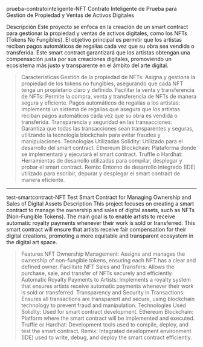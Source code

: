 prueba-contratointeligente-NFT
Contrato Inteligente de Prueba para Gestión de Propiedad y Ventas de Activos Digitales

Descripción
Este proyecto se enfoca en la creación de un smart contract para gestionar la propiedad y ventas de activos digitales, como los NFTs (Tokens No Fungibles). El objetivo principal es permitir que los artistas reciban pagos automáticos de regalías cada vez que su obra sea vendida o transferida. Este smart contract garantizará que los artistas obtengan una compensación justa por sus creaciones digitales, promoviendo un ecosistema más justo y transparente en el ámbito del arte digital.

> Características
Gestión de la propiedad de NFTs: Asigna y gestiona la propiedad de los tokens no fungibles, asegurando que cada NFT tenga un propietario claro y definido.
Facilitar la venta y transferencia de NFTs: Permite la compra, venta y transferencia de NFTs de manera segura y eficiente.
Pagos automáticos de regalías a los artistas: Implementa un sistema de regalías que asegura que los artistas reciban pagos automáticos cada vez que su obra es vendida o transferida.
Transparencia y seguridad en las transacciones: Garantiza que todas las transacciones sean transparentes y seguras, utilizando la tecnología blockchain para evitar fraudes y manipulaciones.
> Tecnologías Utilizadas
Solidity: Utilizado para el desarrollo del smart contract.
Ethereum Blockchain: Plataforma donde se implementará y ejecutará el smart contract.
Truffle o Hardhat: Herramientas de desarrollo utilizadas para compilar, desplegar y probar el smart contract.
Remix: Entorno de desarrollo integrado (IDE) utilizado para escribir, depurar y desplegar el smart contract de manera eficiente.
-------------------------------------------------------------------------------------------------------------------------------
test-smartcontract-NFT
Test Smart Contract for Managing Ownership and Sales of Digital Assets
Description
This project focuses on creating a smart contract to manage the ownership and sales of digital assets, such as NFTs (Non-Fungible Tokens). The main goal is to enable artists to receive automatic royalty payments whenever their work is sold or transferred. This smart contract will ensure that artists receive fair compensation for their digital creations, promoting a more equitable and transparent ecosystem in the digital art space.

> Features
NFT Ownership Management: Assigns and manages the ownership of non-fungible tokens, ensuring each NFT has a clear and defined owner.
Facilitate NFT Sales and Transfers: Allows the purchase, sale, and transfer of NFTs securely and efficiently.
Automatic Royalty Payments to Artists: Implements a royalty system that ensures artists receive automatic payments whenever their work is sold or transferred.
Transparency and Security in Transactions: Ensures all transactions are transparent and secure, using blockchain technology to prevent fraud and manipulation.
> Technologies Used
Solidity: Used for smart contract development.
Ethereum Blockchain: Platform where the smart contract will be implemented and executed.
Truffle or Hardhat: Development tools used to compile, deploy, and test the smart contract.
Remix: Integrated development environment (IDE) used to write, debug, and deploy the smart contract efficiently.







